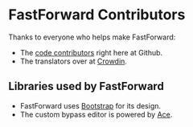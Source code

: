 # FastForward Contributors

Thanks to everyone who helps make FastForward:

- The [code contributors](https://github.com/FastForwardTeam/FastForward/graphs/contributors) right here at Github.
- The translators over at [Crowdin](https://crowdin.com/project/bypass).

## Libraries used by FastForward

- FastForward uses [Bootstrap](https://getbootstrap.com/) for its design.
- The custom bypass editor is powered by [Ace](https://ace.c9.io/).
